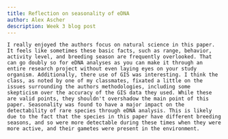 ```yaml
---
title: Reflection on seasonality of eDNA
author: Alex Ascher
description: Week 3 blog post
---
```

    I really enjoyed the authors focus on natural science in this paper. It feels like sometimes these basic facts, such as range, behavior, activity level, and breeding season are frequently overlooked. That can go doubly so for eDNA analyses as you can make it through an entire research project without even laying eyes on your study organism. Additionally, there use of GIS was interesting. I think the class, as noted by one of my classmates, fixated a little on the issues surrounding the authors methodologies, including some skepticism over the accuracy of the GIS data they used. While these are valid points, they shouldn't overshadow the main point of this paper. Seasonality was found to have a major impact on the detectability of rare species through eDNA analysis. This is likely due to the fact that the species in this paper have different breeding seasons, and so were more detectable during these times when they were more active, and their gametes were present in the environment. 